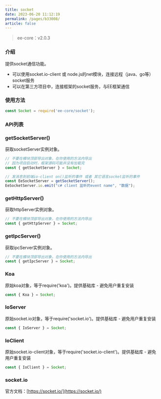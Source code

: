 ```yaml
---
title: socket
date: 2023-06-20 11:12:19
permalink: /pages/b33008/
article: false
---
```


> ee-core：v2.0.3

###  介绍
提供socket通信功能。

- 可以使用socket.io-client 或 node.js的net模块，连接远程（java、go等）socket服务
- 可以在第三方项目中，连接框架的socket服务，与EE框架通信

###  使用方法
```javascript
const Socket = require('ee-core/socket');
```

###  API列表
###  getSocketServer()
获取socketServer实例对象。
```javascript
// 不要在模块顶部导出对象，在你使用的方法内导出 
// 因为项目启动时，框架源码可能并没有加载完
const { getSocketServer } = Socket;

// 发消息到前端io-client on()监听的事件 或者 其它语言socket监听的事件
const EeSocketServer = getSocketServer();
EeSocketServer.io.emit("c# client 监听的event name", "数据");
```

###  getHttpServer()
获取httpServer实例对象。
```javascript
// 不要在模块顶部导出对象，在你使用的方法内导出
const { getHttpServer } = Socket;
```

###  getIpcServer()
获取ipcServer实例对象。
```javascript
// 不要在模块顶部导出对象，在你使用的方法内导出
const { getIpcServer } = Socket;
```

###  Koa
原始koa对象，等于require('koa')。提供基础库 - 避免用户重复安装
```javascript
const { Koa } = Socket;
```

###  IoServer
原始socket.io对象，等于require('socket.io')。提供基础库 - 避免用户重复安装
```javascript
const { IoServer } = Socket;
```

###  IoClient
原始socket.io-client对象，等于require('socket.io-client')。提供基础库 - 避免用户重复安装
```javascript
const { IoClient } = Socket;
```

### socket.io
官方文档：[https://socket.io/](https://socket.io/)


